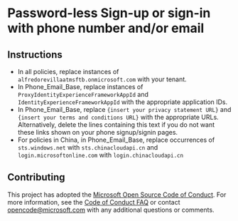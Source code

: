 # Password-less Sign-up or sign-in with phone number and/or email

## Instructions
* In all policies, replace instances of ```alfredorevillaatmsftb.onmicrosoft.com``` with your tenant.
* In Phone_Email_Base, replace instances of ```ProxyIdentityExperienceFrameworkAppId``` and ```IdentityExperienceFrameworkAppId``` with the appropriate application IDs.
* In Phone_Email_Base, replace ```{insert your privacy statement URL}``` and ```{insert your terms and conditions URL}``` with the appropriate URLs. Alternatively, delete the lines containing this text if you do not want these links shown on your phone signup/signin pages.
* For policies in China, in Phone_Email_Base, replace occurrences of ```sts.windows.net``` with ```sts.chinacloudapi.cn``` and ```login.microsoftonline.com``` with ```login.chinacloudapi.cn```

## Contributing

This project has adopted the [Microsoft Open Source Code of Conduct](https://opensource.microsoft.com/codeofconduct/). For more information, see the [Code of Conduct FAQ](https://opensource.microsoft.com/codeofconduct/faq/) or contact [opencode@microsoft.com](mailto:opencode@microsoft.com) with any additional questions or comments.
